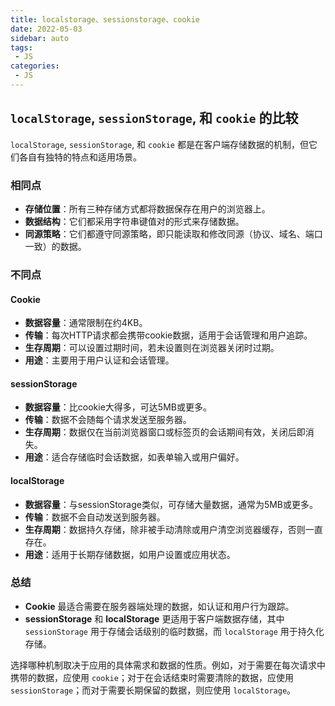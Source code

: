 ```yaml
---
title: localstorage、sessionstorage、cookie
date: 2022-05-03
sidebar: auto
tags: 
 - JS
categories:
 - JS
---
```


## `localStorage`, `sessionStorage`, 和 `cookie` 的比较

`localStorage`, `sessionStorage`, 和 `cookie` 都是在客户端存储数据的机制，但它们各自有独特的特点和适用场景。

### 相同点

- **存储位置**：所有三种存储方式都将数据保存在用户的浏览器上。
- **数据结构**：它们都采用字符串键值对的形式来存储数据。
- **同源策略**：它们都遵守同源策略，即只能读取和修改同源（协议、域名、端口一致）的数据。

### 不同点

#### Cookie
- **数据容量**：通常限制在约4KB。
- **传输**：每次HTTP请求都会携带cookie数据，适用于会话管理和用户追踪。
- **生存周期**：可以设置过期时间，若未设置则在浏览器关闭时过期。
- **用途**：主要用于用户认证和会话管理。

#### sessionStorage
- **数据容量**：比cookie大得多，可达5MB或更多。
- **传输**：数据不会随每个请求发送至服务器。
- **生存周期**：数据仅在当前浏览器窗口或标签页的会话期间有效，关闭后即消失。
- **用途**：适合存储临时会话数据，如表单输入或用户偏好。

#### localStorage
- **数据容量**：与sessionStorage类似，可存储大量数据，通常为5MB或更多。
- **传输**：数据不会自动发送到服务器。
- **生存周期**：数据持久存储，除非被手动清除或用户清空浏览器缓存，否则一直存在。
- **用途**：适用于长期存储数据，如用户设置或应用状态。

### 总结
- **Cookie** 最适合需要在服务器端处理的数据，如认证和用户行为跟踪。
- **sessionStorage** 和 **localStorage** 更适用于客户端数据存储，其中 `sessionStorage` 用于存储会话级别的临时数据，而 `localStorage` 用于持久化存储。

选择哪种机制取决于应用的具体需求和数据的性质。例如，对于需要在每次请求中携带的数据，应使用 `cookie`；对于在会话结束时需要清除的数据，应使用 `sessionStorage`；而对于需要长期保留的数据，则应使用 `localStorage`。
